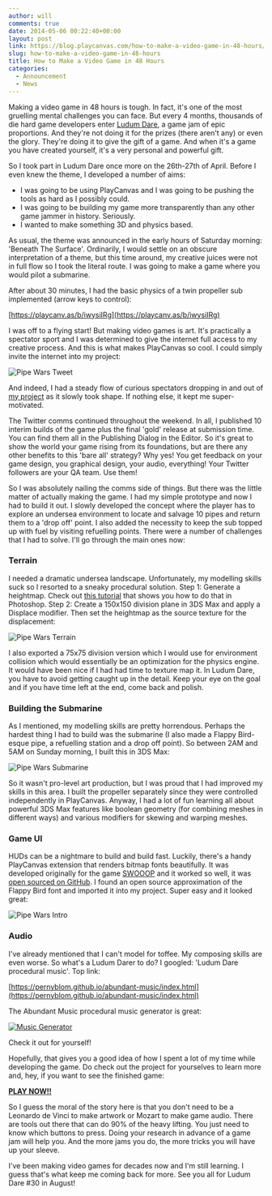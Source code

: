 ```yaml
---
author: will
comments: true
date: 2014-05-06 00:22:40+00:00
layout: post
link: https://blog.playcanvas.com/how-to-make-a-video-game-in-48-hours/
slug: how-to-make-a-video-game-in-48-hours
title: How to Make a Video Game in 48 Hours
categories:
  - Announcement
  - News
---
```


Making a video game in 48 hours is tough. In fact, it's one of the most gruelling mental challenges you can face. But every 4 months, thousands of die hard game developers enter [Ludum Dare](https://ludumdare.com/), a game jam of epic proportions. And they're not doing it for the prizes (there aren't any) or even the glory. They're doing it to give the gift of a game. And when it's a game you have created yourself, it's a very personal and powerful gift.

So I took part in Ludum Dare once more on the 26th-27th of April. Before I even knew the theme, I developed a number of aims:

- I was going to be using PlayCanvas and I was going to be pushing the tools as hard as I possibly could.
- I was going to be building my game more transparently than any other game jammer in history. Seriously.
- I wanted to make something 3D and physics based.

As usual, the theme was announced in the early hours of Saturday morning: 'Beneath The Surface'. Ordinarily, I would settle on an obscure interpretation of a theme, but this time around, my creative juices were not in full flow so I took the literal route. I was going to make a game where you would pilot a submarine.

After about 30 minutes, I had the basic physics of a twin propeller sub implemented (arrow keys to control):

[https://playcanv.as/b/iwysiIRg](https://playcanv.as/b/iwysiIRg)

I was off to a flying start! But making video games is art. It's practically a spectator sport and I was determined to give the internet full access to my creative process. And this is what makes PlayCanvas so cool. I could simply invite the internet into my project:

![Pipe Wars Tweet](/assets/media/pipe-wars-tweet.png)

And indeed, I had a steady flow of curious spectators dropping in and out of [my project](https://playcanvas.com/project/5993/overview/pipe-wars) as it slowly took shape. If nothing else, it kept me super-motivated.

The Twitter comms continued throughout the weekend. In all, I published 10 interim builds of the game plus the final 'gold' release at submission time. You can find them all in the Publishing Dialog in the Editor. So it's great to show the world your game rising from its foundations, but are there any other benefits to this 'bare all' strategy? Why yes! You get feedback on your game design, you graphical design, your audio, everything! Your Twitter followers are your QA team. Use them!

So I was absolutely nailing the comms side of things. But there was the little matter of actually making the game. I had my simple prototype and now I had to build it out. I slowly developed the concept where the player has to explore an undersea environment to locate and salvage 10 pipes and return them to a 'drop off' point. I also added the necessity to keep the sub topped up with fuel by visiting refuelling points. There were a number of challenges that I had to solve. I'll go through the main ones now:

### Terrain

I needed a dramatic undersea landscape. Unfortunately, my modelling skills suck so I resorted to a sneaky procedural solution. Step 1: Generate a heightmap. Check out [this tutorial](https://jasonsturges.medium.com/creating-a-terrain-for-unity-3d-with-photoshop-237dd55bba88) that shows you how to do that in Photoshop. Step 2: Create a 150x150 division plane in 3DS Max and apply a Displace modifier. Then set the heightmap as the source texture for the displacement:

![Pipe Wars Terrain](/assets/media/pipe-wars-terrain.png)

I also exported a 75x75 division version which I would use for environment collision which would essentially be an optimization for the physics engine. It would have been nice if I had had time to texture map it. In Ludum Dare, you have to avoid getting caught up in the detail. Keep your eye on the goal and if you have time left at the end, come back and polish.

### Building the Submarine

As I mentioned, my modelling skills are pretty horrendous. Perhaps the hardest thing I had to build was the submarine (I also made a Flappy Bird-esque pipe, a refuelling station and a drop off point). So between 2AM and 5AM on Sunday morning, I built this in 3DS Max:

![Pipe Wars Submarine](/assets/media/pipe-wars-submarine.png)

So it wasn't pro-level art production, but I was proud that I had improved my skills in this area. I built the propeller separately since they were controlled independently in PlayCanvas. Anyway, I had a lot of fun learning all about powerful 3DS Max features like boolean geometry (for combining meshes in different ways) and various modifiers for skewing and warping meshes.

### Game UI

HUDs can be a nightmare to build and build fast. Luckily, there's a handy PlayCanvas extension that renders bitmap fonts beautifully. It was developed originally for the game [SWOOOP](http://swooop.playcanvas.com/) and it worked so well, it was [open sourced on GitHub](https://github.com/playcanvas/fonts). I found an open source approximation of the Flappy Bird font and imported it into my project. Super easy and it looked great:

![Pipe Wars Intro](/assets/media/pipe-wars-intro.jpg)

### Audio

I've already mentioned that I can't model for toffee. My composing skills are even worse. So what's a Ludum Darer to do? I googled: 'Ludum Dare procedural music'. Top link:

[https://pernyblom.github.io/abundant-music/index.html](https://pernyblom.github.io/abundant-music/index.html)

The Abundant Music procedural music generator is great:

[![Music Generator](/assets/media/abundant-music.png)](/assets/media/abundant-music.png)

Check it out for yourself!

Hopefully, that gives you a good idea of how I spent a lot of my time while developing the game. Do check out the project for yourselves to learn more and, hey, if you want to see the finished game:

[**PLAY NOW!!**](https://playcanv.as/p/7wWIHILP/)

So I guess the moral of the story here is that you don't need to be a Leonardo de Vinci to make artwork or Mozart to make game audio. There are tools out there that can do 90% of the heavy lifting. You just need to know which buttons to press. Doing your research in advance of a game jam will help you. And the more jams you do, the more tricks you will have up your sleeve.

I've been making video games for decades now and I'm still learning. I guess that's what keep me coming back for more. See you all for Ludum Dare #30 in August!
